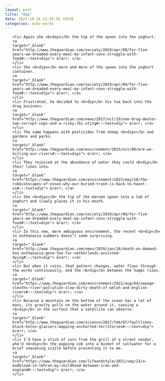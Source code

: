```yaml
---
layout: post
title: "dip"
date: 2023-10-10 12:34:56 +0530
categories: auto-words
---
```

<ol>

    <li> Again she <b>dips</b> the tip of the spoon into the yoghurt.
    <a 
    target="_blank" 
    href="http://www.theguardian.com/society/2019/apr/09/for-five-years-we-dreaded-every-meal-my-infant-sons-struggle-with-food#:~:text=dips"> &rarr; </a>
    </li>
    <li> She <b>dips</b> more and more of the spoon into the yoghurt container.
    <a 
    target="_blank" 
    href="http://www.theguardian.com/society/2019/apr/09/for-five-years-we-dreaded-every-meal-my-infant-sons-struggle-with-food#:~:text=dips"> &rarr; </a>
    </li>
    <li> Frustrated, he decided to <b>dip</b> his toe back into the drug business.
    <a 
    target="_blank" 
    href="http://www.theguardian.com/news/2017/oct/19/one-drug-dealer-two-corrupt-cops-and-a-risky-fbi-sting#:~:text=dip"> &rarr; </a>
    </li>
    <li> The same happens with pesticides from sheep <b>dips</b> and gardens and parks.
    <a 
    target="_blank" 
    href="http://www.theguardian.com/environment/2015/oct/08/are-we-killing-our-rivers#:~:text=dips"> &rarr; </a>
    </li>
    <li> They rejoiced at the abundance of water they could <b>dip</b> their lines into.
    <a 
    target="_blank" 
    href="https://www.theguardian.com/environment/2023/may/18/the-rubbishscapes-of-essex-why-our-buried-trash-is-back-to-haunt-us#:~:text=dip"> &rarr; </a>
    </li>
    <li> She <b>dips</b> the tip of the maroon spoon into a tub of yoghurt and slowly places it in his mouth.
    <a 
    target="_blank" 
    href="http://www.theguardian.com/society/2019/apr/09/for-five-years-we-dreaded-every-meal-my-infant-sons-struggle-with-food#:~:text=dips"> &rarr; </a>
    </li>
    <li> In this new, more ambiguous environment, the recent <b>dip</b> in euthanasia numbers doesn’t seem surprising.
    <a 
    target="_blank" 
    href="http://www.theguardian.com/news/2019/jan/18/death-on-demand-has-euthanasia-gone-too-far-netherlands-assisted-dying#:~:text=dip"> &rarr; </a>
    </li>
    <li> But when it rains, that pattern changes, water flows through the works continuously, and the <b>dip</b> between the humps rises.
    <a 
    target="_blank" 
    href="https://www.theguardian.com/environment/2022/aug/04/sewage-sleuths-river-pollution-slow-dirty-death-of-welsh-and-english-rivers#:~:text=dip"> &rarr; </a>
    </li>
    <li> Because a mountain on the bottom of the ocean has a lot of mass, its gravity pulls on the water around it, causing a <b>dip</b> in the surface that a satellite can observe.
    <a 
    target="_blank" 
    href="http://www.theguardian.com/science/2017/feb/07/faultlines-black-holes-glaciers-mapping-uncharted-territories#:~:text=dip"> &rarr; </a>
    </li>
    <li> I’d have a stick of corn from the grill of a street vendor, who’d <b>dip</b> the popping cob into a bucket of saltwater for a brief seasoning sizzle before presenting it to me.
    <a 
    target="_blank" 
    href="https://www.theguardian.com/lifeandstyle/2021/sep/23/a-mudblood-in-tehran-my-childhood-between-iran-and-england#:~:text=dip"> &rarr; </a>
    </li>